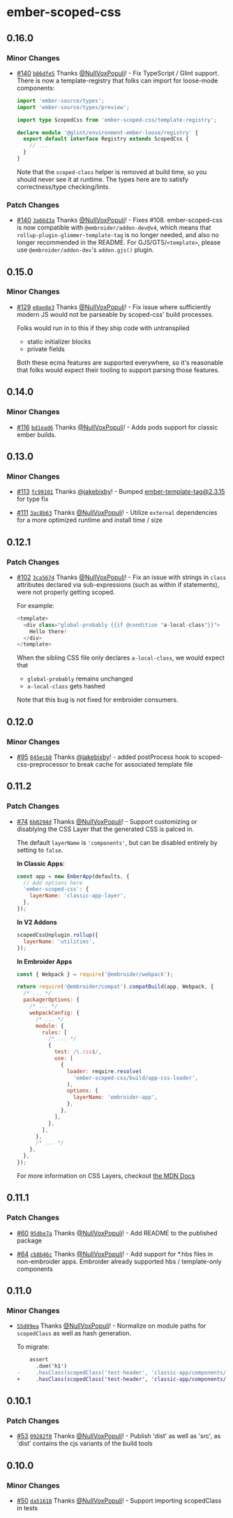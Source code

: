 # ember-scoped-css

## 0.16.0

### Minor Changes

- [#140](https://github.com/soxhub/ember-scoped-css/pull/140) [`b86dfe5`](https://github.com/soxhub/ember-scoped-css/commit/b86dfe5702a2e63b301b790b9e8adc7e87916841) Thanks [@NullVoxPopuli](https://github.com/NullVoxPopuli)! - Fix TypeScript / Glint support.
  There is now a template-registry that folks can import for loose-mode components:

  ```ts
  import 'ember-source/types';
  import 'ember-source/types/preview';

  import type ScopedCss from 'ember-scoped-css/template-registry';

  declare module '@glint/environment-ember-loose/registry' {
    export default interface Registry extends ScopedCss {
      // ...
    }
  }
  ```

  Note that the `scoped-class` helper is removed at build time, so you should never see it at runtime. The types here are to satisfy correctness/type checking/lints.

### Patch Changes

- [#140](https://github.com/soxhub/ember-scoped-css/pull/140) [`3a66d3a`](https://github.com/soxhub/ember-scoped-css/commit/3a66d3ae44a17ed25bdd8f2e8fae308d8317be35) Thanks [@NullVoxPopuli](https://github.com/NullVoxPopuli)! - Fixes #108. ember-scoped-css is now compatible with `@embroider/addon-dev@v4`, which means that `rollup-plugin-glimmer-template-tag` is no longer needed, and also no longer recommended in the README. For GJS/GTS/`<template>`, please use `@embroider/addon-dev`'s `addon.gjs()` plugin.

## 0.15.0

### Minor Changes

- [#129](https://github.com/soxhub/ember-scoped-css/pull/129) [`e0ae8e3`](https://github.com/soxhub/ember-scoped-css/commit/e0ae8e33af7072f54586c00aede887034e911503) Thanks [@NullVoxPopuli](https://github.com/NullVoxPopuli)! - Fix issue where sufficiently modern JS would not be parseable by scoped-css' build processes.

  Folks would run in to this if they ship code with untranspiled

  - static initializer blocks
  - private fields

  Both these ecma features are supported everywhere, so it's reasonable that folks would expect their tooling to support parsing those features.

## 0.14.0

### Minor Changes

- [#116](https://github.com/soxhub/ember-scoped-css/pull/116) [`bd1ead6`](https://github.com/soxhub/ember-scoped-css/commit/bd1ead6f5af96ea0eb09b60bcd907c7e36c0ba43) Thanks [@NullVoxPopuli](https://github.com/NullVoxPopuli)! - Adds pods support for classic ember builds.

## 0.13.0

### Minor Changes

- [#113](https://github.com/soxhub/ember-scoped-css/pull/113) [`fc99101`](https://github.com/soxhub/ember-scoped-css/commit/fc99101560a313f52c426dc95032f40a94d1e754) Thanks [@jakebixby](https://github.com/jakebixby)! - Bumped ember-template-tag@2.3.15 for type fix

- [#111](https://github.com/soxhub/ember-scoped-css/pull/111) [`3ac8b63`](https://github.com/soxhub/ember-scoped-css/commit/3ac8b63e3ba22ff60a073e4188b1873e112d9dd3) Thanks [@NullVoxPopuli](https://github.com/NullVoxPopuli)! - Utilize `external` dependencies for a more optimized runtime and install time / size

## 0.12.1

### Patch Changes

- [#102](https://github.com/soxhub/ember-scoped-css/pull/102) [`3ca5674`](https://github.com/soxhub/ember-scoped-css/commit/3ca5674215487b43d9f62f18ae2310bbe0315467) Thanks [@NullVoxPopuli](https://github.com/NullVoxPopuli)! - Fix an issue with strings in `class` attributes declared via sub-expressions (such as within if statements), were not properly getting scoped.

  For example:

  ```js
  <template>
    <div class="global-probably {{if @condition "a-local-class"}}">
      Hello there!
    </div>
  </template>
  ```

  When the sibling CSS file only declares `a-local-class`, we would expect that

  - `global-probably` remains unchanged
  - `a-local-class` gets hashed

  Note that this bug is not fixed for embroider consumers.

## 0.12.0

### Minor Changes

- [#95](https://github.com/soxhub/ember-scoped-css/pull/95) [`845ecb8`](https://github.com/soxhub/ember-scoped-css/commit/845ecb88f70a3412445773167aebbc1dd8ebcf86) Thanks [@jakebixby](https://github.com/jakebixby)! - added postProcess hook to scoped-css-preprocessor to break cache for associated template file

## 0.11.2

### Patch Changes

- [#74](https://github.com/soxhub/ember-scoped-css/pull/74) [`6b0294d`](https://github.com/soxhub/ember-scoped-css/commit/6b0294dc26fb07799a87b5de22ec28a17285cb7a) Thanks [@NullVoxPopuli](https://github.com/NullVoxPopuli)! - Support customizing or disablying the CSS Layer that the generated CSS is palced in.

  The default `layerName` is `'components'`, but can be disabled entirely by setting to `false`.

  **In Classic Apps**:

  ```js
  const app = new EmberApp(defaults, {
    // Add options here
    'ember-scoped-css': {
      layerName: 'classic-app-layer',
    },
  });
  ```

  **In V2 Addons**

  ```js
  scopedCssUnplugin.rollup({
    layerName: 'utilities',
  });
  ```

  **In Embroider Apps**

  ```js
  const { Webpack } = require('@embroider/webpack');

  return require('@embroider/compat').compatBuild(app, Webpack, {
    /* ... */
    packagerOptions: {
      /* ... */
      webpackConfig: {
        /* ... */
        module: {
          rules: [
            /* ... */
            {
              test: /\.css$/,
              use: [
                {
                  loader: require.resolve(
                    'ember-scoped-css/build/app-css-loader',
                  ),
                  options: {
                    layerName: 'embroider-app',
                  },
                },
              ],
            },
          ],
        },
        /* ... */
      },
    },
  });
  ```

  For more information on CSS Layers, checkout [the MDN Docs](https://developer.mozilla.org/en-US/docs/Web/CSS/@layer)

## 0.11.1

### Patch Changes

- [#60](https://github.com/soxhub/ember-scoped-css/pull/60) [`95dbe7a`](https://github.com/soxhub/ember-scoped-css/commit/95dbe7a5d65122b593fca767afd4d34cf00e9f0b) Thanks [@NullVoxPopuli](https://github.com/NullVoxPopuli)! - Add README to the published package

- [#64](https://github.com/soxhub/ember-scoped-css/pull/64) [`cb8b46c`](https://github.com/soxhub/ember-scoped-css/commit/cb8b46ceb424dc098e033f32bfb8ac6cbcf02677) Thanks [@NullVoxPopuli](https://github.com/NullVoxPopuli)! - Add support for \*.hbs files in non-embroider apps. Embroider already supported hbs / template-only components

## 0.11.0

### Minor Changes

- [`55d09ea`](https://github.com/soxhub/ember-scoped-css/commit/55d09ea84b6ce4fc0feb7231eb25dfde6ed8471a) Thanks [@NullVoxPopuli](https://github.com/NullVoxPopuli)! - Normalize on module paths for `scopedClass` as well as hash generation.

  To migrate:

  ```diff
      assert
        .dom('h1')
  -     .hasClass(scopedClass('test-header', 'classic-app/components/header.css'));
  +     .hasClass(scopedClass('test-header', 'classic-app/components/header'));
  ```

## 0.10.1

### Patch Changes

- [#53](https://github.com/soxhub/ember-scoped-css/pull/53) [`09282f8`](https://github.com/soxhub/ember-scoped-css/commit/09282f8d1b476ddb88777f5c8657a0fba3c1b923) Thanks [@NullVoxPopuli](https://github.com/NullVoxPopuli)! - Publish 'dist' as well as 'src', as 'dist' contains the cjs variants of the build tools

## 0.10.0

### Minor Changes

- [#50](https://github.com/soxhub/ember-scoped-css/pull/50) [`da51618`](https://github.com/soxhub/ember-scoped-css/commit/da516183b564ac92e3993ed62e249d3f15ee1d00) Thanks [@NullVoxPopuli](https://github.com/NullVoxPopuli)! - Support importing scopedClass in tests
